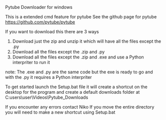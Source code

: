 Pytube Downloader for windows

This is a extended cmd feature for pytube
See the github page for pytube https://github.com/pytube/pytube

If you want to download this there are 3 ways
1. Download just the zip and unzip it which will have all the files except the .py
2. Download all the files except the .zip and .py
3. Download all the files except the .zip and .exe and use a Python interpriter to run it

note: The .exe and .py are the same code but the exe is ready to go and with the .py it requires a Python interpriter

To get started launch the Setup.bat file it will create a shortcut on the desktop for
the program and create a default downloads folder at C:users\user\Videos\Pytube_Downloads

If you encounter any errors contact Niko
If you move the entire directory you will need to make a new shortcut using Setup.bat
